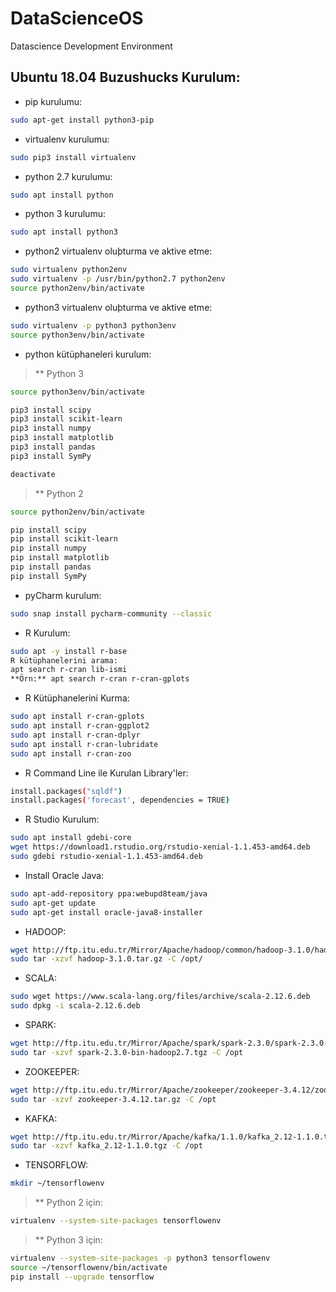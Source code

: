 # DataScienceOS
Datascience Development Environment 
## Ubuntu 18.04 Buzushucks Kurulum:
- pip kurulumu:
```bash
sudo apt-get install python3-pip
```
- virtualenv kurulumu:
```bash
sudo pip3 install virtualenv
```
- python 2.7 kurulumu:
```bash
sudo apt install python
```
- python 3 kurulumu:
```bash
sudo apt install python3
```
- python2 virtualenv oluþturma ve aktive etme:
```bash
sudo virtualenv python2env
sudo virtualenv -p /usr/bin/python2.7 python2env
source python2env/bin/activate
```
- python3 virtualenv oluþturma ve aktive etme:
```bash
sudo virtualenv -p python3 python3env
source python3env/bin/activate
```
- python kütüphaneleri kurulum:
> ** Python 3
```bash
source python3env/bin/activate

pip3 install scipy
pip3 install scikit-learn
pip3 install numpy
pip3 install matplotlib
pip3 install pandas
pip3 install SymPy

deactivate
```
> ** Python 2
```bash
source python2env/bin/activate

pip install scipy
pip install scikit-learn
pip install numpy
pip install matplotlib
pip install pandas
pip install SymPy
```
- pyCharm kurulum:
```bash
sudo snap install pycharm-community --classic
```
- R Kurulum:
```bash
sudo apt -y install r-base
R kütüphanelerini arama:
apt search r-cran lib-ismi
**Örn:** apt search r-cran r-cran-gplots
```
- R Kütüphanelerini Kurma:
```bash
sudo apt install r-cran-gplots
sudo apt install r-cran-ggplot2
sudo apt install r-cran-dplyr
sudo apt install r-cran-lubridate
sudo apt install r-cran-zoo
```
- R Command Line ile Kurulan Library'ler:
```bash
install.packages("sqldf")
install.packages('forecast', dependencies = TRUE)
```
- R Studio Kurulum:
```bash
sudo apt install gdebi-core
wget https://download1.rstudio.org/rstudio-xenial-1.1.453-amd64.deb
sudo gdebi rstudio-xenial-1.1.453-amd64.deb
```
- Install Oracle Java:
```bash
sudo apt-add-repository ppa:webupd8team/java
sudo apt-get update
sudo apt-get install oracle-java8-installer
```
- HADOOP:
```bash
wget http://ftp.itu.edu.tr/Mirror/Apache/hadoop/common/hadoop-3.1.0/hadoop-3.1.0.tar.gz
sudo tar -xzvf hadoop-3.1.0.tar.gz -C /opt/
```
- SCALA:
```bash
sudo wget https://www.scala-lang.org/files/archive/scala-2.12.6.deb
sudo dpkg -i scala-2.12.6.deb
```
- SPARK:
```bash
wget http://ftp.itu.edu.tr/Mirror/Apache/spark/spark-2.3.0/spark-2.3.0-bin-hadoop2.7.tgz
sudo tar -xzvf spark-2.3.0-bin-hadoop2.7.tgz -C /opt
```
- ZOOKEEPER:
```bash
wget http://ftp.itu.edu.tr/Mirror/Apache/zookeeper/zookeeper-3.4.12/zookeeper-3.4.12.tar.gz
sudo tar -xzvf zookeeper-3.4.12.tar.gz -C /opt
```
- KAFKA:
```bash
wget http://ftp.itu.edu.tr/Mirror/Apache/kafka/1.1.0/kafka_2.12-1.1.0.tgz
sudo tar -xzvf kafka_2.12-1.1.0.tgz -C /opt
```
- TENSORFLOW:
```bash
mkdir ~/tensorflowenv
```
> ** Python 2 için:
```bash
virtualenv --system-site-packages tensorflowenv
```
> ** Python 3 için:
```bash
virtualenv --system-site-packages -p python3 tensorflowenv
source ~/tensorflowenv/bin/activate
pip install --upgrade tensorflow
```
